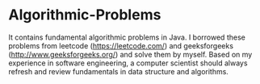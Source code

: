 # Algorithmic-Problems
It contains fundamental algorithmic problems in Java.
I borrowed these problems from leetcode (https://leetcode.com/) and geeksforgeeks (http://www.geeksforgeeks.org/) and solve them by myself. 
Based on my experience in software engineering, a computer scientist should always refresh and review fundamentals in data structure and algorithms.
